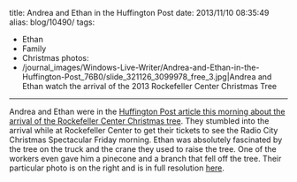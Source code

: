 title: Andrea and Ethan in the Huffington Post
date: 2013/11/10 08:35:49
alias: blog/10490/
tags:
- Ethan
- Family
- Christmas
photos:
- /journal_images/Windows-Live-Writer/Andrea-and-Ethan-in-the-Huffington-Post_76B0/slide_321126_3099978_free_3.jpg|Andrea and Ethan watch the arrival of the 2013 Rockefeller Center Christmas Tree
---
Andrea and Ethan were in the [Huffington Post article this morning about the arrival of the Rockefeller Center Christmas tree](http://www.huffingtonpost.com/2013/11/08/rockefeller-center-christmas-tree_n_4239438.html). They stumbled into the arrival while at Rockefeller Center to get their tickets to see the Radio City Christmas Spectacular Friday morning. Ethan was absolutely fascinated by the tree on the truck and the crane they used to raise the tree. One of the workers even gave him a pinecone and a branch that fell off the tree. Their particular photo is on the right and is in full resolution [here](http://www.huffingtonpost.com/2013/11/08/rockefeller-center-christmas-tree_n_4239438.html#slide=3099978).